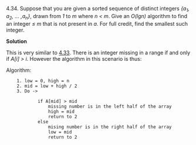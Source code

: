 4.34. Suppose that you are given a sorted sequence of distinct integers *{a<sub>1</sub>, a<sub>2</sub>, … ,a<sub>n</sub>}*,
 drawn from *1* to *m* where *n < m*. Give an *O(lgn)* algorithm to find an integer *≤ m* that is not
 present in *a*. For full credit, find the smallest such integer.

**Solution**

This is very similar to [4.33](https://github.com/abdulapopoola/TADMBook/blob/master/Chapter%204/4.33.md). There is an integer missing in a range if and only if *A[i] > i*.
However the algorithm in this scenario is thus:

Algorithm:
        
        1. low = 0, high = n
        2. mid = low + high / 2
        3. Do ->
                
                if A[mid] > mid
                    missing number is in the left half of the array               
                    high = mid
                    return to 2
                else 
                    mising number is in the right half of the array
                    low = mid
                    return to 2
